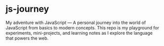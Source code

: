 # js-journey
My adventure with JavaScript — A personal journey into the world of JavaScript from basics to modern concepts. This repo is my playground for experiments, mini-projects, and learning notes as I explore the language that powers the web.
